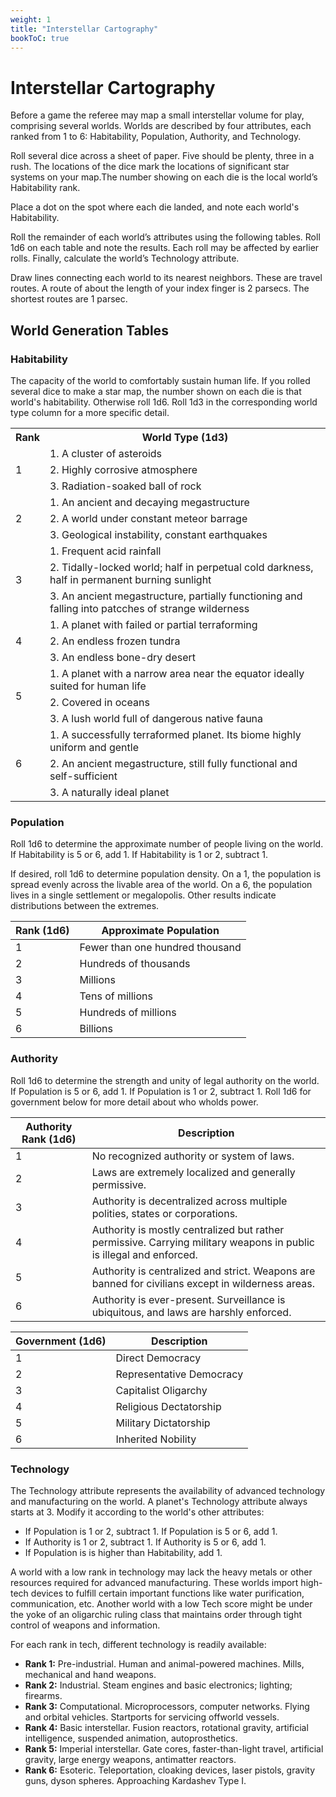 ```yaml
---
weight: 1
title: "Interstellar Cartography"
bookToC: true
---
```


# Interstellar Cartography
Before a game the referee may map a small interstellar volume for play, comprising several worlds. Worlds are described by four attributes, each ranked from 1 to 6: Habitability, Population, Authority, and Technology.

Roll several dice across a sheet of paper. Five should be plenty, three in a rush. The locations of the dice mark the locations of significant star systems on your map.The number showing on each die is the local world’s Habitability rank.

Place a dot on the spot where each die landed, and note each world's Habitability.

Roll the remainder of each world’s attributes using the following tables. Roll 1d6 on each table and note the results. Each roll may be affected by earlier rolls. Finally, calculate the world’s Technology attribute.

Draw lines connecting each world to its nearest neighbors. These are travel routes. A route of about the length of your index finger is 2 parsecs. The shortest routes are 1 parsec.

## World Generation Tables
### Habitability
The capacity of the world to comfortably sustain human life. If you rolled several dice to make a star map, the number shown on each die is that world's habitability. Otherwise roll 1d6. Roll 1d3 in the corresponding world type column for a more specific detail.

<table>
    <tr>
        <th>
            Rank
        </th>
        <th>
            World Type (1d3)
        </th>
    </tr>
    <tr>
        <td rowspan="3">1</td>
        <td>1. A cluster of asteroids</td>
    </tr>
    <tr>
        <td>
            2. Highly corrosive atmosphere
        </td>
    </tr>
    <tr>
        <td>
            3. Radiation-soaked ball of rock
        </td>
    </tr>
    <tr>
        <td rowspan="3">2</td>
        <td>1. An ancient and decaying megastructure</td>
    </tr>
    <tr>
        <td>
            2. A world under constant meteor barrage
        </td>
    </tr>
    <tr>
        <td>
            3. Geological instability, constant earthquakes
        </td>
    </tr>
    <tr>
        <td rowspan="3">3</td>
        <td>1. Frequent acid rainfall</td>
    </tr>
    <tr>
        <td>
            2. Tidally-locked world; half in perpetual cold darkness, half in permanent burning sunlight
        </td>
    </tr>
    <tr>
        <td>
            3. An ancient megastructure, partially functioning and falling into patcches of strange wilderness
        </td>
    </tr>
    <tr>
        <td rowspan="3">4</td>
        <td>1. A planet with failed or partial terraforming</td>
    </tr>
    <tr>
        <td>
            2. An endless frozen tundra
        </td>
    </tr>
    <tr>
        <td>
            3. An endless bone-dry desert
        </td>
    </tr>
    <tr>
        <td rowspan="3">5</td>
        <td>1. A planet with a narrow area near the equator ideally suited for human life</td>
    </tr>
    <tr>
        <td>
             2. Covered in oceans
        </td>
    </tr>
    <tr>
        <td>
            3. A lush world full of dangerous native fauna
        </td>
    </tr>
    <tr>
        <td rowspan="3">6</td>
        <td>1. A successfully terraformed planet. Its biome highly uniform and gentle</td>
    </tr>
    <tr>
        <td>
             2. An ancient megastructure, still fully functional and self-sufficient
        </td>
    </tr>
    <tr>
        <td>
            3. A naturally ideal planet
        </td>
    </tr>
</table>

### Population
Roll 1d6 to determine the approximate number of people living on the world. If Habitability is 5 or 6, add 1. If Habitability is 1 or 2, subtract 1.

If desired, roll 1d6 to determine population density. On a 1, the population is spread evenly across the livable area of the world. On a 6, the population lives in a single settlement or megalopolis. Other results indicate distributions between the extremes.


| Rank (1d6) | Approximate Population |
|-|-|
| 1 | Fewer than one hundred thousand  |
| 2 | Hundreds of thousands |
| 3 | Millions |
| 4 | Tens of millions |
| 5 | Hundreds of millions |
| 6 | Billions |

### Authority
Roll 1d6 to determine the strength and unity of legal authority on the world. If Population is 5 or 6, add 1. If Population is 1 or 2, subtract 1. Roll 1d6 for government below for more detail about who wholds power.

| Authority Rank (1d6) | Description |
|-|-|
| 1 |  No recognized authority or system of laws.  |
| 2 |  Laws are extremely localized and generally permissive. |
| 3 |  Authority is decentralized across multiple polities, states or corporations. |
| 4 |  Authority is mostly centralized but rather permissive. Carrying military weapons in public is illegal and enforced. |
| 5 | Authority is centralized and strict. Weapons are banned for civilians except in wilderness areas. |
| 6 | Authority is ever-present. Surveillance is ubiquitous, and laws are harshly enforced. |

| Government (1d6) | Description |
|-|-|
| 1 | Direct Democracy |
| 2 | Representative Democracy |
| 3 | Capitalist Oligarchy |
| 4 | Religious Dectatorship |
| 5 | Military Dictatorship |
| 6 | Inherited Nobility |

### Technology
The Technology attribute represents the availability of advanced technology and manufacturing on the world. A planet's Technology attribute always starts at 3. Modify it according to the world's other attributes:
* If Population is 1 or 2, subtract 1. If Population is 5 or 6, add 1.
* If Authority is 1 or 2, subtract 1. If Authority is 5 or 6, add 1.
* If Population is is higher than Habitability, add 1.

A world with a low rank in technology may lack the heavy metals or other resources required for advanced manufacturing. These worlds import high-tech devices to fulfill certain important functions like water purification, communication, etc. Another world with a low Tech score might be under the yoke of an oligarchic ruling class that maintains order through tight control of weapons and information. 

For each rank in tech, different technology is readily available:
* **Rank 1:** Pre-industrial. Human and animal-powered machines. Mills, mechanical and hand weapons.
* **Rank 2:** Industrial. Steam engines and basic electronics; lighting; firearms.
* **Rank 3:** Computational. Microprocessors, computer networks. Flying and orbital vehicles. Startports for servicing offworld vessels.
* **Rank 4:** Basic interstellar. Fusion reactors, rotational gravity, artificial intelligence, suspended animation, autoprosthetics.
* **Rank 5:** Imperial interstellar. Gate cores, faster-than-light travel, artificial gravity, large energy weapons, antimatter reactors.
* **Rank 6:** Esoteric. Teleportation, cloaking devices, laser pistols, gravity guns, dyson spheres. Approaching Kardashev Type I.
